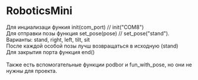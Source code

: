 # RoboticsMini

Для инциализаци функия init(com_port) //  init("COM8")</br>
Для отправки позы функция set_pose(pose) //  set_pose("stand"). Варианты: stand, right, left, tilt, sit</br>
После каждой особой позы лучш возвращаться в исходную (stand)</br>
Для закрытия порта функция end()</br>
</br>
Также есть вспомогательные функции podbor и fun_with_pose, но они не нужны для проекта.
